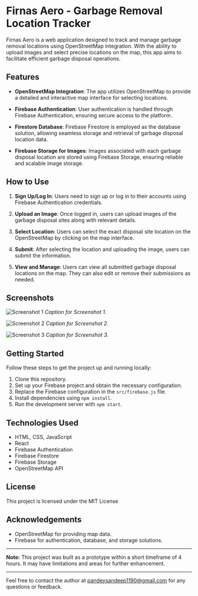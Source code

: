 # Firnas Aero - Garbage Removal Location Tracker

Firnas Aero is a web application designed to track and manage garbage removal locations using OpenStreetMap integration. With the ability to upload images and select precise locations on the map, this app aims to facilitate efficient garbage disposal operations.

## Features

- **OpenStreetMap Integration**: The app utilizes OpenStreetMap to provide a detailed and interactive map interface for selecting locations.

- **Firebase Authentication**: User authentication is handled through Firebase Authentication, ensuring secure access to the platform.

- **Firestore Database**: Firebase Firestore is employed as the database solution, allowing seamless storage and retrieval of garbage disposal location data.

- **Firebase Storage for Images**: Images associated with each garbage disposal location are stored using Firebase Storage, ensuring reliable and scalable image storage.

## How to Use

1. **Sign Up/Log In**: Users need to sign up or log in to their accounts using Firebase Authentication credentials.

2. **Upload an Image**: Once logged in, users can upload images of the garbage disposal sites along with relevant details.

3. **Select Location**: Users can select the exact disposal site location on the OpenStreetMap by clicking on the map interface.

4. **Submit**: After selecting the location and uploading the image, users can submit the information.

5. **View and Manage**: Users can view all submitted garbage disposal locations on the map. They can also edit or remove their submissions as needed.

## Screenshots

![Screenshot 1](https://res.cloudinary.com/dvvzlzude/image/upload/v1692265979/firnas1_yyba5k.png)
*Caption for Screenshot 1.*

![Screenshot 2](https://res.cloudinary.com/dvvzlzude/image/upload/v1692265943/firnas2_nbbzkl.png)
*Caption for Screenshot 2.*

![Screenshot 3](https://res.cloudinary.com/dvvzlzude/image/upload/v1692265942/firnas3_tfvrv4.png)
*Caption for Screenshot 3.*

## Getting Started

Follow these steps to get the project up and running locally:

1. Clone this repository.
2. Set up your Firebase project and obtain the necessary configuration.
3. Replace the Firebase configuration in the `src/firebase.js` file.
4. Install dependencies using `npm install`.
5. Run the development server with `npm start`.

## Technologies Used

- HTML, CSS, JavaScript
- React
- Firebase Authentication
- Firebase Firestore
- Firebase Storage
- OpenStreetMap API

## License

This project is licensed under the MIT License

## Acknowledgements

- OpenStreetMap for providing map data.
- Firebase for authentication, database, and storage solutions.

---

**Note:** This project was built as a prototype within a short timeframe of 4 hours. It may have limitations and areas for further enhancement.

---

Feel free to contact the author at [pandeysandeep1190@gmail.com](mailto:your.email@example.com) for any questions or feedback.
